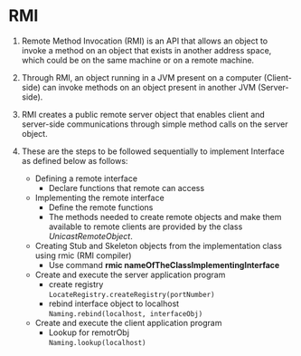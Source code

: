 # RMI

1. Remote Method Invocation (RMI) is an API that allows an object to invoke a method on an object that exists in another address space, which could be on the same machine or on a remote machine.

2. Through RMI, an object running in a JVM present on a computer (Client-side) can invoke methods on an object present in another JVM (Server-side).

3. RMI creates a public remote server object that enables client and server-side communications through simple method calls on the server object.

4. These are the steps to be followed sequentially to implement Interface as defined below as follows:
   - Defining a remote interface
     - Declare functions that remote can access
   - Implementing the remote interface
     - Define the remote functions 
     - The methods needed to create remote objects and make them available to remote clients are provided   by the class *UnicastRemoteObject*.
   - Creating Stub and Skeleton objects from the implementation class using rmic (RMI compiler)
     - Use command **rmic nameOfTheClassImplementingInterface**
   - Create and execute the server application program
     - create registry <br>
        `LocateRegistry.createRegistry(portNumber)`
     - rebind interface object to localhost <br>
        `Naming.rebind(localhost, interfaceObj)`
   - Create and execute the client application program 
     - Lookup for remotrObj <br>
        `Naming.lookup(localhost)`